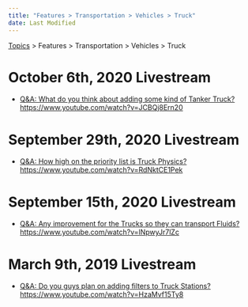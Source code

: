 ```yaml
---
title: "Features > Transportation > Vehicles > Truck"
date: Last Modified
---
```

[Topics](../../../../topics.md) > Features > Transportation > Vehicles > Truck

# October 6th, 2020 Livestream
* [Q&A: What do you think about adding some kind of Tanker Truck?](../../../../transcriptions/yt-JCBQj8Ern20.md) https://www.youtube.com/watch?v=JCBQj8Ern20

# September 29th, 2020 Livestream
* [Q&A: How high on the priority list is Truck Physics?](../../../../transcriptions/yt-RdNktCE1Pek.md) https://www.youtube.com/watch?v=RdNktCE1Pek

# September 15th, 2020 Livestream
* [Q&A: Any improvement for the Trucks so they can transport Fluids?](../../../../transcriptions/yt-lNpwyJr7lZc.md) https://www.youtube.com/watch?v=lNpwyJr7lZc

# March 9th, 2019 Livestream
* [Q&A: Do you guys plan on adding filters to Truck Stations?](../../../../transcriptions/yt-HzaMvf15Ty8.md) https://www.youtube.com/watch?v=HzaMvf15Ty8
